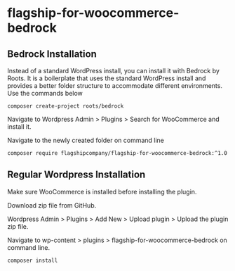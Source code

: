 # flagship-for-woocommerce-bedrock

## Bedrock Installation

Instead of a standard WordPress install, you can install it with Bedrock by Roots. It is a boilerplate that uses the standard WordPress install and provides a better folder structure to accommodate different environments. Use the commands below

`composer create-project roots/bedrock`

Navigate to Wordpress Admin > Plugins > Search for WooCommerce and install it.

Navigate to the newly created folder on command line

`composer require flagshipcompany/flagship-for-woocommerce-bedrock:^1.0`

## Regular Wordpress Installation
Make sure WooCommerce is installed before installing the plugin.


Download zip file from GitHub.

Wordpress Admin > Plugins >  Add New > Upload plugin > Upload the plugin zip file.

Navigate to wp-content > plugins > flagship-for-woocommerce-bedrock on command line.

`composer install`
